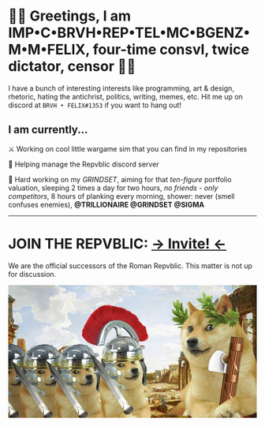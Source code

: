 # 👋🏻 Greetings, I am **IMP•C•BRVH•REP•TEL•MC•BGENZ•M•M•FELIX**, four-time consvl, twice dictator, censor 💪🏻

I have a bunch of interesting interests like programming, art & design, rhetoric, hating the antichrist, politics, writing, memes, etc. Hit me up on discord at `BRVH • FELIX#1353` if you want to hang out!

## I am currently...

 ⚔️ Working on cool little wargame sim that you can find in my repositories
 
 💬 Helping manage the Repvblic discord server
 
 💸 Hard working on my *GRINDSET*, aiming for that *ten-figure* portfolio valuation, sleeping 2 times a day for two hours, *no friends - only competitors*, 8 hours of planking every morning, shower: never (smell confuses enemies), **@TRILLIONAIRE @GRINDSET @SIGMA**
 
 ---
 
 # JOIN THE REPVBLIC: [**-> Invite! <-**](https://discord.gg/XB75prN33Z)

 We are the official successors of the Roman Repvblic. This matter is not up for discussion. 

![](romanDoges.jpg)
